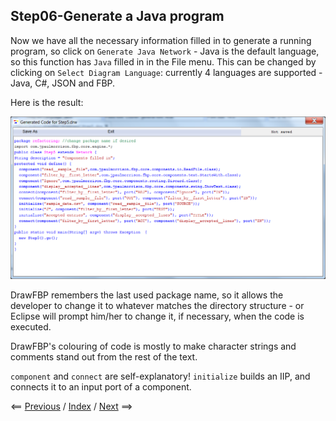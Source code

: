 
<link href="../style.css" rel="stylesheet" type="text/css">

## Step06-Generate a Java program

Now we have all the necessary information filled in to generate a running program, so click on `Generate Java Network` - Java is the default language, so this function has `Java` filled in in the File menu. This can be changed by clicking on `Select Diagram Language`: currently 4 languages are supported - Java, C#, JSON and FBP.

Here is the result:

![Generated Java program](Step06_code.png)

DrawFBP remembers the last used package name, so it allows the developer to change it to whatever matches the directory structure - or Eclipse will prompt him/her to change it, if necessary, when the code is executed. 

DrawFBP's colouring of code is mostly to make character strings and comments stand out from the rest of the text.

`component` and `connect` are self-explanatory! `initialize` builds an IIP, and connects it to an input port of a component.


<span class=middle> &lt;== <a href="../Step05/">  Previous</a> / <a href="https://github.com/jpaulm/fbp-tutorial-filter-file/"> Index</a> / <a href="../Step07/"> Next</a> ==&gt;</span>